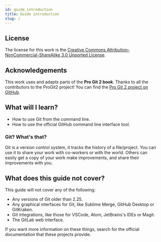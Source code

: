 ```yaml
---
id: guide_introduction
title: Guide introduction
slug: /
---
```


## License

The license for this work is the [Creative Commons Attribution-NonCommercial-ShareAlike 3.0 Unported License](https://creativecommons.org/licenses/by-nc-sa/3.0).

## Acknowledgements

This work uses and adapts parts of the **Pro Git 2 book**.
Thanks to all the contributors to the ProGit2 project!
You can find the [Pro Git 2 project on GitHub](https://github.com/progit/progit2).

## What will I learn?

- How to use Git from the command line.
- How to use the official GitHub command line interface tool.

### Git? What's that?

Git is a version control system, it tracks the history of a file/project.
You can use it to share your work with co-workers or with the world.
Others can easily get a copy of your work make improvements, and share their improvements with you.

## What does this guide not cover?

This guide will not cover any of the following:

- Any versions of Git older than 2.25.
- Any graphical interfaces for Git, like Sublime Merge, GitHub Desktop or GitKraken.
- Git integrations, like those for VSCode, Atom, JetBrains's IDEs or Magit.
- The GitLab web interface.

If you want more information on these things, search for the official documentation that these projects provide.
